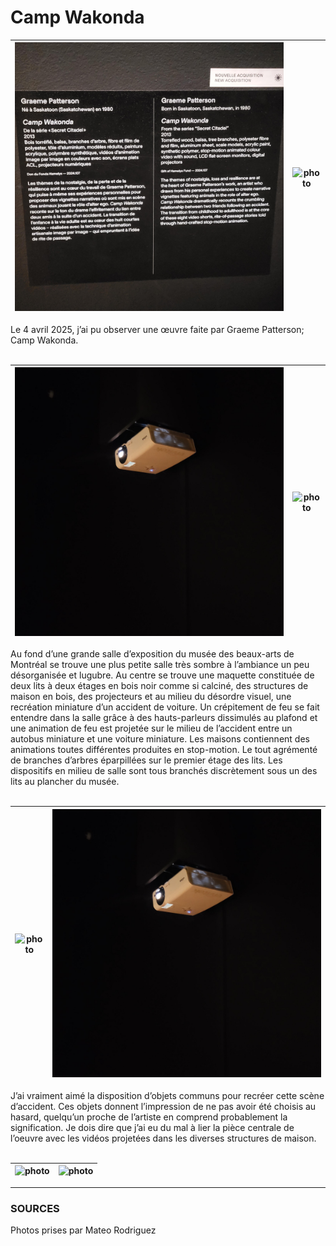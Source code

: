 <h1>Camp Wakonda</h1>

![photo](img/credits_wakonda.jpg) | ![photo](img/.jpg) 
:-------------------------:|:-------------------------:

Le 4 avril 2025, j’ai pu observer une œuvre faite par Graeme Patterson; Camp Wakonda. 
<br><br>

![photo](img/projecteur01.jpg) | ![photo](img/lumières01.jpg) 
:-------------------------:|:-------------------------:


Au fond d’une grande salle d’exposition du musée des beaux-arts de Montréal se trouve une plus petite salle très sombre à l’ambiance un peu désorganisée et lugubre. Au centre se trouve une maquette constituée de deux lits à deux étages en bois noir comme si calciné, des structures de maison en bois, des projecteurs et au milieu du désordre visuel, une recréation miniature d’un accident de voiture. Un crépitement de feu se fait entendre dans la salle grâce à des hauts-parleurs dissimulés au plafond et une animation de feu est projetée sur le milieu de l’accident entre un autobus miniature et une voiture miniature. Les maisons contiennent des animations toutes différentes produites en stop-motion. Le tout agrémenté de branches d’arbres éparpillées sur le premier étage des lits. Les dispositifs en milieu de salle sont tous branchés discrètement sous un des lits au plancher du musée.
<br><br>

![photo](img/haut_parleur01.jpg) | ![photo](img/projecteur01.jpg) 
:-------------------------:|:-------------------------:


J’ai vraiment aimé la disposition d’objets communs pour recréer cette scène d’accident. Ces objets donnent l’impression de ne pas avoir été choisis au hasard, quelqu’un proche de l’artiste en comprend probablement la signification. Je dois dire que j’ai eu du mal à lier la pièce centrale de l’oeuvre avec les vidéos projetées dans les diverses structures de maison.
<br><br>

![photo](img/raspberry03.jpg) | ![photo](img/piedestal01.jpg) 
:-------------------------:|:-------------------------:

------------

<h3>SOURCES</h3>
Photos prises par Mateo Rodriguez <br>

